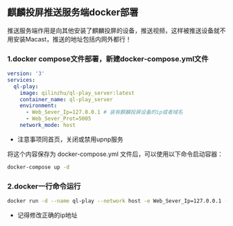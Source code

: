 ## 麒麟投屏推送服务端docker部署
推送服务端作用是向其他安装了麒麟投屏的设备，推送视频，这样被推送设备就不用安装Macast，推送的地址包括内网外都行！
### 1.docker compose文件部署，新建docker-compose.yml文件
```yaml
version: '3'
services:
  ql-play:
    image: qilinzhu/ql-play_server:latest
    container_name: ql-play_server
    environment:
      - Web_Sever_Ip=127.0.0.1 # 装有麒麟投屏设备的ip或者域名
      - Web_Sever_Prot=5005
    network_mode: host
```
- 注意事项同首页，关闭或禁用upnp服务
  
将这个内容保存为 docker-compose.yml 文件后，可以使用以下命令启动容器：
```bash
docker-compose up -d
```

### 2.docker一行命令运行
```bash
docker run -d --name ql-play --network host -e Web_Sever_Ip=127.0.0.1 -e Web_Sever_Prot=5005 qilinzhu/ql-play:latest
```
- 记得修改正确的ip地址
